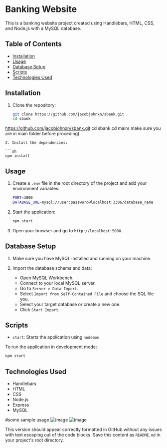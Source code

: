 # Banking Website

This is a banking website project created using Handlebars, HTML, CSS, and Node.js with a MySQL database.

## Table of Contents

- [Installation](#installation)
- [Usage](#usage)
- [Database Setup](#database-setup)
- [Scripts](#scripts)
- [Technologies Used](#technologies-used)


## Installation

1. Clone the repository:

   ```sh
   git clone https://github.com/jacobjohnxn/sbank.git
   cd sbank


https://github.com/jacobjohnxn/sbank.git
   cd sbank
   cd main( make sure you are in main folder before proceding)
   ```
2. Install the dependencies:

   ```sh
   npm install
   ```

## Usage

1. Create a `.env` file in the root directory of the project and add your environment variables:

   ```sh
   PORT=3000
   DATABASE_URL=mysql://user:password@localhost:3306/database_name
   ```

2. Start the application:

   ```sh
   npm start
   ```

3. Open your browser and go to `http://localhost:5000`.

## Database Setup

1. Make sure you have MySQL installed and running on your machine.

2. Import the database schema and data:
   - Open MySQL Workbench.
   - Connect to your local MySQL server.
   - Go to `Server > Data Import`.
   - Select `Import from Self-Contained File` and choose the SQL file you.
   - Select your target database or create a new one.
   - Click `Start Import`.

## Scripts

- `start`: Starts the application using `nodemon`.

To run the application in development mode:

   ```sh
   npm start
   ```

## Technologies Used

- Handlebars
- HTML
- CSS
- Node.js
- Express
- MySQL

#some sample usage
![image](https://github.com/jacobjohnxn/sbank/assets/89299580/ffc00a6c-9fc0-4d88-989c-75ad17f5f536)
![image](https://github.com/jacobjohnxn/sbank/assets/89299580/ffc767ff-557c-4aee-a8ae-c3d40eb45703)





This version should appear correctly formatted in GitHub without any issues with text escaping out of the code blocks. Save this content as `README.md` in your project's root directory.
